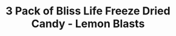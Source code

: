 ---
title:  3 Pack of Bliss Life Freeze Dried Candy - Lemon Blasts 
name: 3 Pack of Bliss Life Freeze Dried Candy - Lemon Blasts 
description: 3 Pack of Bliss Life Freeze Dried Candy - Lemon Blasts 
price: $29.99
imageUrl: ["/assets/images/snackboxes/fd5/fd-5-1.jpg", "/assets/images/snackboxes/fd5/fd-5-2.jpg", "/assets/images/snackboxes/fd5/fd-5-3.jpg"]
tags: -product
imageAlt: "Variety sample pack of freeze dried candies"
link: "https://amzn.to/47irg3S"
---